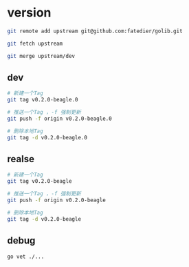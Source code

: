 # version

<!-- https://github.com/fatedier/golib -->

```bash
git remote add upstream git@github.com:fatedier/golib.git

git fetch upstream

git merge upstream/dev
```

## dev

```bash
# 新建一个Tag
git tag v0.2.0-beagle.0

# 推送一个Tag ，-f 强制更新
git push -f origin v0.2.0-beagle.0

# 删除本地Tag
git tag -d v0.2.0-beagle.0
```

## realse

```bash
# 新建一个Tag
git tag v0.2.0-beagle

# 推送一个Tag ，-f 强制更新
git push -f origin v0.2.0-beagle

# 删除本地Tag
git tag -d v0.2.0-beagle
```

## debug

```bash
go vet ./...
```
